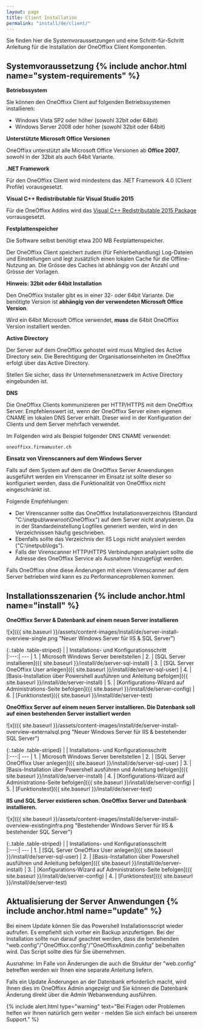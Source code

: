 ```yaml
---
layout: page
title: Client Installation
permalink: "install/de/client/"
---
```


Sie finden hier die Systemvoraussetzungen und eine Schritt-für-Schritt Anleitung für die Installation der OneOffixx Client Komponenten.

## <i class="fa fa-wrench" aria-hidden="true"></i> Systemvoraussetzung {% include anchor.html name="system-requirements" %}

__Betriebssystem__

Sie können den OneOffixx Client auf folgenden Betriebssystemen installieren:

* Windows Vista SP2 oder höher (sowohl 32bit oder 64bit) 
* Windows Server 2008 oder höher (sowohl 32bit oder 64bit)

__Unterstützte Microsoft Office Versionen__

OneOffixx unterstützt alle Microsoft Office Versionen ab __Office 2007__, sowohl in der 32bit als auch 64bit Variante.

__.NET Framework__

Für den OneOffixx Client wird mindestens das .NET Framework 4.0 (Client Profile) vorausgesetzt.

__Visual C++ Redistributable für Visual Studio 2015__

Für die OneOffixx Addins wird das [Visual C++ Redistributable 2015 Package](https://www.microsoft.com/de-ch/download/details.aspx?id=48145) vorrausgesetzt.

__Festplattenspeicher__

Die Software selbst benötigt etwa 200 MB Festplattenspeicher. 

Der OneOffixx Client speichert zudem (für Fehlerbehandlung) Log-Dateien und Einstellungen und legt zusätzlich einen lokalen Cache für die Offline-Nutzung an.
Die Grösse des Caches ist abhängig von der Anzahl und Grösse der Vorlagen.


__Hinweis: 32bit oder 64bit Installation__

Den OneOffixx Installer gibt es in einer 32- oder 64bit Variante. Die benötigte Version ist __abhängig von der verwendeten Microsoft Office Version__.

Wird ein 64bit Microsoft Office verwendet, __muss__ die 64bit OneOffixx Version installiert werden. 




__Active Directory__

Der Server auf dem OneOffixx gehostet wird muss Mitglied des Active Directory sein. Die Berechtigung der Organisationseinheiten im OneOffixx erfolgt über das Active Directory. 

Stellen Sie sicher, dass ihr Unternehmensnetzwerk im Active Directory eingebunden ist.

__DNS__

Die OneOffixx Clients kommunizieren per HTTP/HTTPS mit dem OneOffixx Server. Empfehlenswert ist, wenn der OneOffixx Server einen eigenen CNAME im lokalen DNS Server erhält. Dieser wird in der Konfiguration der Clients und dem Server
mehrfach verwendet.

Im Folgenden wird als Beispiel folgender DNS CNAME verwendet:

    oneoffixx.firmamuster.ch

__Einsatz von Virenscanners auf dem Windows Server__

Falls auf dem System auf dem die OneOffixx Server Anwendungen ausgeführt werden ein Virenscanner im Einsatz ist sollte dieser so konfiguriert werden, dass die Funktionalität von OneOffixx nicht eingeschränkt ist.

Folgende Empfehlungen:

* Der Virenscanner sollte das OneOffixx Installationsverzeichnis (Standard "C:\inetpub\wwwroot\OneOffixx\") auf dem Server nicht analysieren. Da in der Standardeinstellung Logfiles generiert werden, wird in den Verzeichnissen häufig geschrieben.
* Ebenfalls sollte das Verzeichnis der IIS Logs nicht analysiert werden ("C:\inetpub\logs").
* Falls der Virenscanner HTTP\HTTPS Verbindungen analysiert sollte die Adresse des OneOffixx Service als Ausnahme hinzugefügt werden.

Falls OneOffixx ohne diese Änderungen mit einem Virenscanner auf dem Server betrieben wird kann es zu Performanceproblemen kommen.

## <i class="fa fa-cogs" aria-hidden="true"></i> Installationsszenarien {% include anchor.html name="install" %}

__OneOffixx Server & Datenbank auf einem neuen Server installieren__

![x]({{ site.baseurl }}/assets/content-images/install/de/server-install-overview-single.png "Neuer Windows Server für IIS & SQL Server")

{:.table .table-striped}
|     | Installations- und Konfigurationsschritt  
|:---:| ---
| 1.  | Microsoft Windows Server bereitstellen 
| 2.  | [SQL Server installieren]({{ site.baseurl }}/install/de/server-sql-install) 
| 3.  | [SQL Server OneOffixx User anlegen]({{ site.baseurl }}/install/de/server-sql-user) 
| 4.  | [Basis-Installation über Powershell ausführen und Anleitung befolgen]({{ site.baseurl }}/install/de/server-install) 
| 5.  | [Konfigurations-Wizard auf Administrations-Seite befolgen]({{ site.baseurl }}/install/de/server-config) 
| 6.  | [Funktionstest]({{ site.baseurl }}/install/de/server-test) 

__OneOffixx Server auf einem neuen Server installieren. Die Datenbank soll auf einen bestehenden Server installiert werden__

![x]({{ site.baseurl }}/assets/content-images/install/de/server-install-overview-externalsql.png "Neuer Windows Server für IIS & bestehender SQL Server")

{:.table .table-striped}
|     | Installations- und Konfigurationsschritt  
|:---:| ---
| 1.  | Microsoft Windows Server bereitstellen 
| 2.  | [SQL Server OneOffixx User anlegen]({{ site.baseurl }}/install/de/server-sql-user) 
| 3.  | [Basis-Installation über Powershell ausführen und Anleitung befolgen]({{ site.baseurl }}/install/de/server-install) 
| 4.  | [Konfigurations-Wizard auf Administrations-Seite befolgen]({{ site.baseurl }}/install/de/server-config) 
| 5.  | [Funktionstest]({{ site.baseurl }}/install/de/server-test) 

__IIS und SQL Server existieren schon. OneOffixx Server und Datenbank installieren.__

![x]({{ site.baseurl }}/assets/content-images/install/de/server-install-overview-existinginfra.png "Bestehender Windows Server für IIS & bestehender SQL Server")

{:.table .table-striped}
|     | Installations- und Konfigurationsschritt  
|:---:| ---
| 1.  | [SQL Server OneOffixx User anlegen]({{ site.baseurl }}/install/de/server-sql-user) 
| 2.  | [Basis-Installation über Powershell ausführen und Anleitung befolgen]({{ site.baseurl }}/install/de/server-install) 
| 3.  | [Konfigurations-Wizard auf Administrations-Seite befolgen]({{ site.baseurl }}/install/de/server-config) 
| 4.  | [Funktionstest]({{ site.baseurl }}/install/de/server-test) 

## <i class="fa fa-refresh" aria-hidden="true"></i> Aktualisierung der Server Anwendungen {% include anchor.html name="update" %}

Bei einem Update können Sie das Powershell Installationsscript wieder aufrufen. Es empfiehlt sich vorher ein Backup anzufertigen. Bei der Installation sollte nun darauf
geachtet werden, dass die bestehenden "web.config"/"OneOffixx.config"/"OneOffixxAdmin.config" beibehalten wird. Das Script sollte dies für Sie übernehmen.

Ausnahme: Im Falle von Änderungen die auch die Struktur der "web.config" betreffen werden wir Ihnen eine separate Anleitung liefern.

Falls ein Update Änderungen an der Datenbank erforderlich macht, wird Ihnen dies im OneOffixx Admin angezeigt und Sie können die Datenbank Änderung direkt über die Admin Webanwendung ausführen.

{% include alert.html type="warning" text="Bei Fragen oder Problemen helfen wir Ihnen natürlich gern weiter - melden Sie sich einfach bei unserem Support." %}

